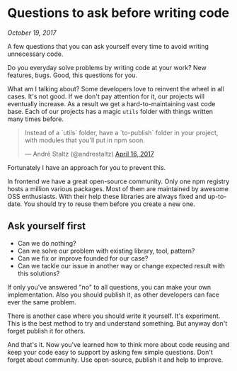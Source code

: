 # Questions to ask before writing code

_October 19, 2017_

A few questions that you can ask yourself every time to avoid writing unnecessary code.

Do you everyday solve problems by writing code at your work? New features, bugs. Good, this questions for you.

What am I talking about? Some developers love to reinvent the wheel in all cases. It's not good. If we don't pay attention for it, our projects will eventually increase. As a result we get a hard-to-maintaining vast code base. Each of our projects has a magic `utils` folder with things written many times before.

<blockquote class="twitter-tweet tw-align-center" data-lang="en"><p lang="en" dir="ltr">Instead of a `utils` folder, have a `to-publish` folder in your project, with modules that you&#39;ll put in npm soon.</p>&mdash; André Staltz (@andrestaltz) <a href="https://twitter.com/andrestaltz/status/853552718836899840?ref_src=twsrc%5Etfw">April 16, 2017</a></blockquote>
<script async src="//platform.twitter.com/widgets.js" charset="utf-8"></script>

Fortunately I have an approach for you to prevent this.

In frontend we have a great open-source community. Only one npm registry hosts a million various packages. Most of them are maintained by awesome OSS enthusiasts. With their help these libraries are always fixed and up-to-date. You should try to reuse them before you create a new one.

## Ask yourself first

- Can we do nothing?
- Can we solve our problem with existing library, tool, pattern?
- Can we fix or improve founded for our case?
- Can we tackle our issue in another way or change expected result with this solutions?

If only you've answered "no" to all questions, you can make your own implementation. Also you should publish it, as other developers can face ever the same problem.

There is another case where you should write it yourself. It's experiment. This is the best method to try and understand something. But anyway don't forget publish it for others.

And that's it. Now you've learned how to think more about code reusing and keep your code easy to support by asking few simple questions. Don't forget about community. Use open-source, publish it and help to improve.
